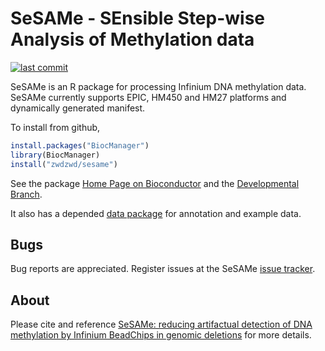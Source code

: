 # SeSAMe - SEnsible Step-wise Analysis of Methylation data 

[![last commit](https://img.shields.io/github/last-commit/zwdzwd/sesame.svg?style=flat-square)](https://github.com/zwdzwd/sesame/commits/master)
                  
SeSAMe is an R package for processing Infinium DNA methylation data. SeSAMe currently supports EPIC, HM450 and HM27 platforms and dynamically generated manifest.

To install from github,
```R
install.packages("BiocManager")
library(BiocManager)
install("zwdzwd/sesame")
```

See the package [Home Page on Bioconductor](https://bioconductor.org/packages/release/bioc/html/sesame.html) and the [Developmental Branch](https://bioconductor.org/packages/devel/bioc/html/sesame.html).

It also has a depended [data package](https://github.com/zwdzwd/sesameData) for annotation and example data.

## Bugs
    
Bug reports are appreciated. Register issues at the SeSAMe [issue tracker](http://github.com/zwdzwd/sesame/issues).
    
    
## About

Please cite and reference [SeSAMe: reducing artifactual detection of DNA methylation by Infinium BeadChips in genomic deletions](https://doi.org/10.1093/nar/gky691) for more details.
